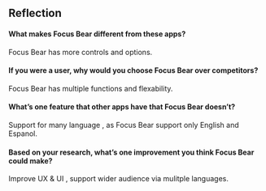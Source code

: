 ## Reflection

#### What makes Focus Bear different from these apps?
Focus Bear has more controls and options.

#### If you were a user, why would you choose Focus Bear over competitors?
Focus Bear has multiple functions and flexability. 

#### What’s one feature that other apps have that Focus Bear doesn’t?
Support for many language , as Focus Bear support only English and Espanol.

#### Based on your research, what’s one improvement you think Focus Bear could make?
Improve UX & UI , support wider audience via mulitple languages.
